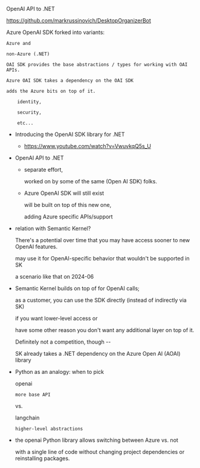 OpenAI API to .NET


https://github.com/markrussinovich/DesktopOrganizerBot

Azure OpenAI SDK forked into variants:
    
    Azure and 
    
    non-Azure (.NET)

    OAI SDK provides the base abstractions / types for working with OAI APIs.

    Azure OAI SDK takes a dependency on the OAI SDK
    
    adds the Azure bits on top of it. 

        identity, 
        
        security, 
        
        etc...

*   Introducing the OpenAI SDK library for .NET

    *   https://www.youtube.com/watch?v=VwuvkqQ5s_U


*   OpenAI API to .NET

    *   separate effort, 
    
        worked on by some of the same (Open AI SDK) folks. 
        
    *   Azure OpenAI SDK will still exist
    
        will be built on top of this new one, 
        
        adding Azure specific APIs/support

*   relation with Semantic Kernel?

    There's a potential over time that you may have access sooner to new OpenAI features. 
    
    may use it for OpenAI-specific behavior that wouldn't be supported in SK
    
    a scenario like that on 2024-06

*   Semantic Kernel builds on top of for OpenAI calls; 

    as a customer, you can use the SDK directly (instead of indirectly via SK) 
    
    if you want lower-level access or 
    
    have some other reason you don't want any additional layer on top of it. 
    
    Definitely not a competition, though -- 
    
    SK already takes a .NET dependency on the Azure Open AI (AOAI) library

*   Python as an analogy: when to pick

    openai

        more base API

    vs.

    langchain

        higher-level abstractions

*   the openai Python library allows switching between Azure vs. not 

    with a single line of code without changing project dependencies or reinstalling packages.


